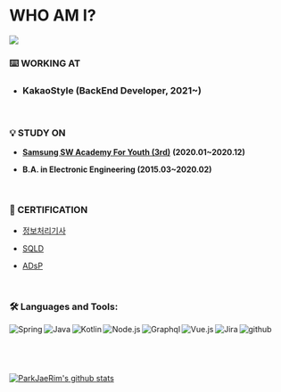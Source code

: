 # WHO AM I? 

 <a href="https://hits.seeyoufarm.com"><img src="https://hits.seeyoufarm.com/api/count/incr/badge.svg?url=https%3A%2F%2Fgithub.com%2FParkJaeRim&count_bg=%23F55D3E&title_bg=%23BFC0C0&icon=&icon_color=%23E7E7E7&title=VISITED&edge_flat=false"/></a>



### :keyboard: WORKING AT


- ### KakaoStyle (BackEnd Developer,  2021~) 

<br>



### :bulb:  STUDY ON 

- [**Samsung SW Academy For Youth (3rd)**](https://www.ssafy.com/ksp/jsp/swp/swpMain.jsp) **(2020.01~2020.12)**

- **B.A. in Electronic Engineering (2015.03~2020.02)**

 
 <br>

### :pencil: CERTIFICATION 

- [정보처리기사](http://www.q-net.or.kr/crf005.do?id=crf00503&jmCd=1320)

- [SQLD](https://www.dataq.or.kr/www/sub/a_04.do)

- [ADsP](https://www.dataq.or.kr/www/sub/a_06.do)

<br>

### 🛠 Languages and Tools:

<img align="left" alt="Spring" src="https://user-images.githubusercontent.com/29462979/125167109-def9d580-e1d9-11eb-95b7-7974571e5250.png" />
<img align="left" alt="Java" src="https://user-images.githubusercontent.com/29462979/125167142-05b80c00-e1da-11eb-9883-860ef1562d1a.png" />
<img align="left" alt="Kotlin" src= "https://user-images.githubusercontent.com/29462979/125167189-444dc680-e1da-11eb-9b5f-4c2e010a1d6c.png" />
<img align="left" alt="Node.js" src="https://user-images.githubusercontent.com/29462979/125167156-1b2d3600-e1da-11eb-96d4-1bff49c5ce65.png" />
<img align="left" alt="Graphql" src="https://user-images.githubusercontent.com/29462979/125167129-f5079600-e1d9-11eb-8296-81075eecb663.png" />
<img align="left" alt="Vue.js" src="https://user-images.githubusercontent.com/29462979/125167204-56c80000-e1da-11eb-8877-ec61ec1684a1.png" />

<img align="left" alt="Jira" src= "https://user-images.githubusercontent.com/29462979/125167230-6d6e5700-e1da-11eb-9919-c0a771598eab.png" />
<img align="left" alt="github" src="https://user-images.githubusercontent.com/29462979/125167174-2b451580-e1da-11eb-8bfc-fbd5f9b3f86a.png" />

<br>
<br>
<br>
<br>

#### 

[![ParkJaeRim's github stats](https://github-readme-stats.vercel.app/api?username=ParkJaeRim)](https://github.com/anuraghazra/github-readme-stats)
